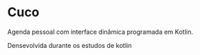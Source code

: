 # Cuco
Agenda pessoal com interface dinâmica programada em Kotlin. 

Densevolvida durante os estudos de kotlin 
